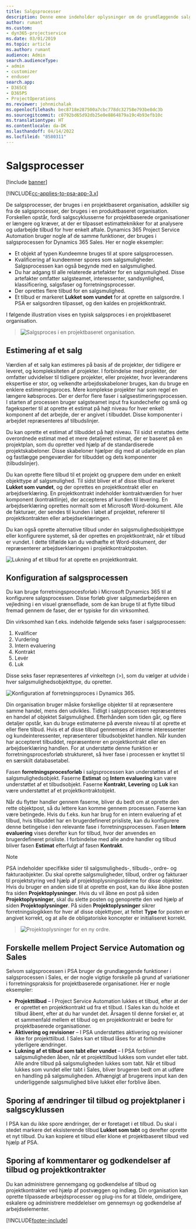 ```yaml
---
title: Salgsprocesser
description: Denne emne indeholder oplysninger om de grundlæggende salgsprocesser.
author: rumant
ms.custom:
- dyn365-projectservice
ms.date: 03/01/2019
ms.topic: article
ms.author: rumant
audience: Admin
search.audienceType:
- admin
- customizer
- enduser
search.app:
- D365CE
- D365PS
- ProjectOperations
ms.reviewer: johnmichalak
ms.openlocfilehash: bec8718e287500a7cbc778dc32758e793be8dc3b
ms.sourcegitcommit: c0792bd65d92db25e0e8864879a19c4b93efb10c
ms.translationtype: HT
ms.contentlocale: da-DK
ms.lasthandoff: 04/14/2022
ms.locfileid: "8580311"
---
```

# <a name="sales-processes"></a>Salgsprocesser

[!include [banner](../includes/psa-now-project-operations.md)]

[!INCLUDE[cc-applies-to-psa-app-3.x](../includes/cc-applies-to-psa-app-3x.md)]

De salgsprocesser, der bruges i en projektbaseret organisation, adskiller sig fra de salgsprocesser, der bruges i en produktbaseret organisation. Forskellen opstår, fordi salgscyklusserne for projektbaserede organisationer er længere og kræver, at der er tilpasset estimatteknikker for at analysere og udarbejde tilbud for hver enkelt aftale. Dynamics 365 Project Service Automation bruger nogle af de samme funktioner, der bruges i salgsprocessen for Dynamics 365 Sales. Her er nogle eksempler:

- Et objekt af typen Kundeemne bruges til at spore salgsprocessen.
- Kvalificering af kundeemner spores som salgsmuligheder. Salgsprocessen kan også begynde med en salgsmulighed.
- Du har adgang til alle relaterede artefakter for en salgsmulighed. Disse artefakter omfatter salgsteamet, interessenter, sandsynlighed, klassificering, salgsfaser og forretningsprocesser.
- Der oprettes flere tilbud for en salgsmulighed.
- Et tilbud er markeret **Lukket som vundet** for at oprette en salgsordre. I PSA er salgsordren tilpasset, og den kaldes en projektkontrakt.

I følgende illustration vises en typisk salgsproces i en projektbaseret organisation.

> ![Salgsproces i en projektbaseret organisation.](media/basic-guide-1.png)

## <a name="estimating-a-sale"></a>Estimering af et salg
Værdien af et salg kan estimeres på basis af de projekter, der tidligere er leveret, og kompleksiteten af projekter. I forbindelse med projekter, der omfatter udvidelser til tidligere projekter, eller projekter, hvor leverandørens ekspertise er stor, og velkendte arbejdsskabeloner bruges, kan du bruge en enklere estimeringsproces. Mere komplekse projekter har som regel en længere købsproces. Der er derfor flere faser i salgsestimeringsprocessen. I starten af processen bruger salgsteamet input fra kundechefer og små og fageksperter til at oprette et estimat på højt niveau for hver enkelt komponent af det arbejde, der er angivet i tilbuddet. Disse komponenter i arbejdet repræsenteres af tilbudslinjer. 

Du kan oprette et estimat af tilbuddet på højt niveau. Til sidst erstattes dette overordnede estimat med et mere detaljeret estimat, der er baseret på en projektplan, som du opretter ved hjælp af de standardiserede projektskabeloner. Disse skabeloner hjælper dig med at udarbejde en plan og fastlægge pengeværdier for tilbuddet og dets komponenter (tilbudslinjer). 

Du kan oprette flere tilbud til et projekt og gruppere dem under en enkelt objekttype af salgsmulighed. Til sidst bliver et af disse tilbud markeret **Lukket som vundet**, og der oprettes en projektkontrakt eller en arbejdserklæring. En projektkontrakt indeholder kontraktværdien for hver komponent (kontraktlinje), der accepteres af kunden til levering. En arbejdserklæring oprettes normalt som et Microsoft Word-dokument. Alle de fakturaer, der sendes til kunden i løbet af projektet, refererer til projektkontrakten eller arbejdserklæringen.

Du kan også oprette alternative tilbud under én salgsmulighedsobjekttype eller konfigurere systemet, så der oprettes en projektkontrakt, når et tilbud er vundet. I dette tilfælde kan du vedhæfte et Word-dokument, der repræsenterer arbejdserklæringen i projektkontraktposten.

![Lukning af et tilbud for at oprette en projektkontrakt.](media/basic-guide-2.png)

## <a name="configuring-the-sales-process"></a>Konfiguration af salgsprocessen
Du kan bruge forretningsprocesforløb i Microsoft Dynamics 365 til at konfigurere salgsprocessen. Disse forløb giver salgsmedarbejderen en vejledning i en visuel grænseflade, som de kan bruge til at flytte tilbud fremad gennem de faser, der er typiske for din virksomhed.

Din virksomhed kan f.eks. indeholde følgende seks faser i salgsprocessen:

1. Kvalificer
2. Vurdering
3. Intern evaluering
4. Kontrakt
5. Levér
6. Luk

Disse seks faser repræsenteres af vinkeltegn (\>), som du vælger at udvide i hver salgsmulighedsobjekttype, du opretter.

![Konfiguration af forretningsproces i Dynamics 365.](media/basic-guide-3.png)
 
Din organisation bruger måske forskellige objekter til at repræsentere samme handel, mens den udvikles. Tidligt i salgsprocessen repræsenteres en handel af objektet Salgsmulighed. Efterhånden som tiden går, og flere detaljer opstår, kan du bruge estimaterne på øverste niveau til at oprette et eller flere tilbud. Hvis et af disse tilbud gennemses af interne interessenter og kundeinteressenter, repræsenterer tilbudsobjektet handlen. Når kunden har accepteret tilbuddet, repræsenterer en projektkontrakt eller en arbejdserklæring handlen. For at understøtte denne funktion er forretningsprocesforløb struktureret, så hver fase i processen er knyttet til en særskilt databasetabel.

Fasen **forretningsprocesforløb** i salgsprocessen kan understøttes af et salgsmulighedsobjekt. Faserne **Estimat** og **Intern evaluering** kan være understøttet af et tilbudsobjekt. Faserne **Kontrakt**, **Levering** og **Luk** kan være understøttet af et projektkontraktobjekt.

Når du flytter handler gennem faserne, bliver du bedt om at oprette den rette objektpost, så du lettere kan komme gennem processen. Faserne kan være betingede. Hvis du f.eks. kun har brug for en intern evaluering af et tilbud, hvis tilbuddet har en brugerdefineret prisliste, kan du konfigurere denne betingelse i den relevante fase i forretningsprocessen. Fasen **Intern evaluering** vises derefter kun for tilbud, hvor der anvendes en brugerdefineret prisliste. I forbindelse med alle andre handler og tilbud bliver fasen **Estimat** efterfulgt af fasen **Kontrakt**.

> [!NOTE]
> PSA indeholder specifikke sider til salgsmuligheds-, tilbuds-, ordre- og fakturaobjekter. Du skal oprette salgsmuligheder, tilbud, ordrer og fakturaer til projektstyring ved hjælp af projektoplysningssiderne for disse objekter. Hvis du bruger en anden side til at oprette en post, kan du ikke åbne posten fra siden **Projektoplysninger**. Hvis du vil åbne en post på siden **Projektoplysninger**, skal du slette posten og genoprette den ved hjælp af siden **Projektoplysninger**. På siden **Projektoplysninger** sikrer forretningslogikken for hver af disse objekttyper, at feltet **Type** for posten er angivet korrekt, og at alle de obligatoriske koncepter er initialiseret korrekt.

> ![Projektoplysninger for en ny ordre.](media/basic-guide-4.png)
 
## <a name="differences-between-project-service-automation-and-sales"></a>Forskelle mellem Project Service Automation og Sales
Selvom salgsprocessen i PSA bruger de grundlæggende funktioner i salgsprocessen i Sales, er der nogle vigtige forskelle på grund af variationer i forretningspraksis for projektbaserede organisationer. Her er nogle eksempler:

- **Projekttilbud** – I Project Service Automation lukkes et tilbud, efter at der er oprettet en projektkontrakt ud fra et tilbud. I Sales kan du holde et tilbud åbent, efter at du har vundet det. Årsagen til denne forskel er, at et sammenfald mellem et tilbud og en projektkontrakt er bedre for projektbaserede organisationer. 
- **Aktivering og revisioner** – I PSA understøttes aktivering og revisioner ikke for projekttilbud. I Sales kan et tilbud låses for at forhindre yderligere ændringer.
- **Lukning af et tilbud som tabt eller vundet** – I PSA forbliver salgsmuligheden åben, når et projekttilbud lukkes som vundet eller tabt. Alle andre tilbud på salgsmuligheden lukkes som tabt. Når et tilbud lukkes som vundet eller tabt i Sales, bliver brugeren bedt om at udføre en handling på salgsmuligheden. Afhængigt af brugerens input kan den underliggende salgsmulighed blive lukket eller forblive åben.

## <a name="tracking-revisions-to-quotes-and-project-plans-in-the-sales-cycle"></a>Sporing af ændringer til tilbud og projektplaner i salgscyklussen
I PSA kan du ikke spore ændringer, der er foretaget i et tilbud. Du skal i stedet markere det eksisterende tilbud **Lukket som tabt** og derefter oprette et nyt tilbud. Du kan kopiere et tilbud eller klone et projektbaseret tilbud ved hjælp af PSA.

## <a name="tracking-comments-and-approvals-of-quotes-and-project-contracts"></a>Sporing af kommentarer og godkendelser af tilbud og projektkontrakter
Du kan administrere gennemgang og godkendelse af tilbud og projektkontrakter ved hjælp af postvæggen og indlæg. Din organisation kan oprette tilpassede arbejdsprocesser og plug-ins for at tildele, omdirigere, eskalere og administrere meddelelser om gennemsyn og godkendelse af arbejdselementer.


[!INCLUDE[footer-include](../includes/footer-banner.md)]
